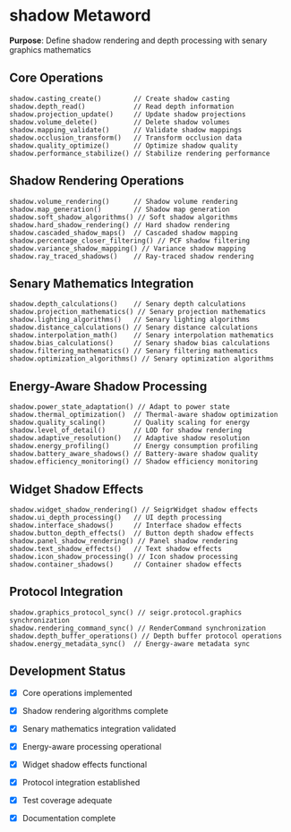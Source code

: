 # shadow Metaword

**Purpose**: Define shadow rendering and depth processing with senary graphics mathematics

## Core Operations

```hyphos
shadow.casting_create()        // Create shadow casting
shadow.depth_read()            // Read depth information
shadow.projection_update()     // Update shadow projections
shadow.volume_delete()         // Delete shadow volumes
shadow.mapping_validate()      // Validate shadow mappings
shadow.occlusion_transform()   // Transform occlusion data
shadow.quality_optimize()      // Optimize shadow quality
shadow.performance_stabilize() // Stabilize rendering performance
```

## Shadow Rendering Operations

```hyphos
shadow.volume_rendering()      // Shadow volume rendering
shadow.map_generation()        // Shadow map generation
shadow.soft_shadow_algorithms() // Soft shadow algorithms
shadow.hard_shadow_rendering() // Hard shadow rendering
shadow.cascaded_shadow_maps()  // Cascaded shadow mapping
shadow.percentage_closer_filtering() // PCF shadow filtering
shadow.variance_shadow_mapping() // Variance shadow mapping
shadow.ray_traced_shadows()    // Ray-traced shadow rendering
```

## Senary Mathematics Integration

```hyphos
shadow.depth_calculations()    // Senary depth calculations
shadow.projection_mathematics() // Senary projection mathematics
shadow.lighting_algorithms()   // Senary lighting algorithms
shadow.distance_calculations() // Senary distance calculations
shadow.interpolation_math()    // Senary interpolation mathematics
shadow.bias_calculations()     // Senary shadow bias calculations
shadow.filtering_mathematics() // Senary filtering mathematics
shadow.optimization_algorithms() // Senary optimization algorithms
```

## Energy-Aware Shadow Processing

```hyphos
shadow.power_state_adaptation() // Adapt to power state
shadow.thermal_optimization()  // Thermal-aware shadow optimization
shadow.quality_scaling()       // Quality scaling for energy
shadow.level_of_detail()       // LOD for shadow rendering
shadow.adaptive_resolution()   // Adaptive shadow resolution
shadow.energy_profiling()      // Energy consumption profiling
shadow.battery_aware_shadows() // Battery-aware shadow quality
shadow.efficiency_monitoring() // Shadow efficiency monitoring
```

## Widget Shadow Effects

```hyphos
shadow.widget_shadow_rendering() // SeigrWidget shadow effects
shadow.ui_depth_processing()   // UI depth processing
shadow.interface_shadows()     // Interface shadow effects
shadow.button_depth_effects()  // Button depth shadow effects
shadow.panel_shadow_rendering() // Panel shadow rendering
shadow.text_shadow_effects()   // Text shadow effects
shadow.icon_shadow_processing() // Icon shadow processing
shadow.container_shadows()     // Container shadow effects
```

## Protocol Integration

```hyphos
shadow.graphics_protocol_sync() // seigr.protocol.graphics synchronization
shadow.rendering_command_sync() // RenderCommand synchronization
shadow.depth_buffer_operations() // Depth buffer protocol operations
shadow.energy_metadata_sync()  // Energy-aware metadata sync
```

## Development Status

- [x] Core operations implemented
- [x] Shadow rendering algorithms complete
- [x] Senary mathematics integration validated
- [x] Energy-aware processing operational
- [x] Widget shadow effects functional
- [x] Protocol integration established
- [x] Test coverage adequate
- [x] Documentation complete

